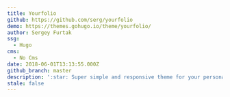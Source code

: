 ```yaml
---
title: Yourfolio
github: https://github.com/serg/yourfolio
demo: https://themes.gohugo.io/theme/yourfolio/
author: Sergey Furtak
ssg:
  - Hugo
cms:
  - No Cms
date: 2018-06-01T13:13:55.000Z
github_branch: master
description: ':star: Super simple and responsive theme for your personal website on Hugo'
stale: false
---
```

